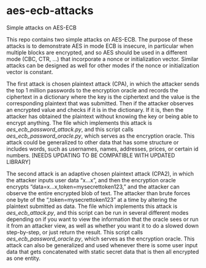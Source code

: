 # aes-ecb-attacks
Simple attacks on AES-ECB

This repo contains two simple attacks on AES-ECB. The purpose of these attacks is to demonstrate AES in mode ECB is insecure, in particular when multiple blocks are encrypted, and so AES should be used in a different mode (CBC, CTR, …) that incorporate a nonce or initialization vector.  Similar attacks can be designed as well for other modes if the nonce or initialization vector is constant.


The first attack is chosen plaintext attack (CPA), in which the attacker sends the top 1 million passwords to the encryption oracle and records the ciphertext in a dictionary where the key is the ciphertext and the value is the corresponding plaintext that was submitted. Then if the attacker observes an encrypted value and checks if it is in the dictionary. If it is, then the attacker has obtained the plaintext without knowing the key or being able to encrypt anything. The file which implements this attack is *aes_ecb_password_attack.py*, and this script calls *aes_ecb_password_oracle.py*, which serves as the encryption oracle.  This attack could be generalized to other data that has some structure or includes words, such as usernames, names, addresses, prices, or certain id numbers. [NEEDS UPDATING TO BE COMPATIBLE WITH UPDATED LIBRARY]

The second attack is an adaptive chosen plaintext attack (CPA2), in which the attacker inputs user data “x…x”, and then the encryption oracle encrypts “data=x…x,token=mysecrettoken123,” and the attacker can observe the entire encrypted blob of text. The attacker than brute forces one byte of the “,token=mysecrettoken123” at a time by altering the plaintext submitted as data. The file which implements this attack is *aes_ecb_attack.py*, and this script can be run in several different modes depending on if you want to view the information that the oracle sees or run it from an attacker view, as well as whether you want it to do a slowed down step-by-step, or just return the result. This script calls *aes_ecb_password_oracle.py*, which serves as the encryption oracle.  This attack can also be generalized and used whenever there is some user input data that gets concatenated with static secret data that is then all encrypted as one entity.
